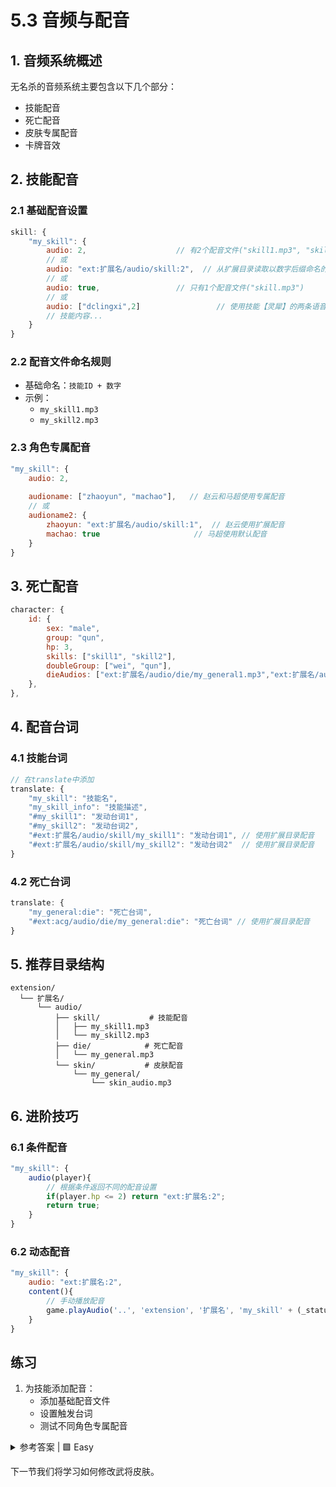 # 5.3 音频与配音

## 1. 音频系统概述

无名杀的音频系统主要包含以下几个部分：
- 技能配音
- 死亡配音
- 皮肤专属配音
- 卡牌音效

## 2. 技能配音

### 2.1 基础配音设置
```javascript
skill: {
    "my_skill": {
        audio: 2,                    // 有2个配音文件("skill1.mp3", "skill2.mp3")
        // 或
        audio: "ext:扩展名/audio/skill:2",  // 从扩展目录读取以数字后缀命名的音频（"ext:扩展名/audio/skill/my_skill1.mp3", "ext:扩展名/audio/skill/my_skill2.mp3"）
        // 或
        audio: true,                 // 只有1个配音文件("skill.mp3")
        // 或
        audio: ["dclingxi",2]                 // 使用技能【灵犀】的两条语音
        // 技能内容...
    }
}
```

### 2.2 配音文件命名规则
- 基础命名：`技能ID + 数字`
- 示例：
  - `my_skill1.mp3`
  - `my_skill2.mp3`

### 2.3 角色专属配音
```javascript
"my_skill": {
    audio: 2,
    
    audioname: ["zhaoyun", "machao"],   // 赵云和马超使用专属配音
    // 或
    audioname2: {
        zhaoyun: "ext:扩展名/audio/skill:1",  // 赵云使用扩展配音
        machao: true                     // 马超使用默认配音
    }
}
```

## 3. 死亡配音

```javascript
character: {
    id: {
        sex: "male",
        group: "qun",
        hp: 3,
        skills: ["skill1", "skill2"],
        doubleGroup: ["wei", "qun"],
        dieAudios: ["ext:扩展名/audio/die/my_general1.mp3","ext:扩展名/audio/die/my_general2.mp3"]
    },
},
```

## 4. 配音台词

### 4.1 技能台词
```javascript
// 在translate中添加
translate: {
    "my_skill": "技能名",
    "my_skill_info": "技能描述",
    "#my_skill1": "发动台词1",
    "#my_skill2": "发动台词2",
    "#ext:扩展名/audio/skill/my_skill1": "发动台词1", // 使用扩展目录配音
    "#ext:扩展名/audio/skill/my_skill2": "发动台词2"  // 使用扩展目录配音
}
```

### 4.2 死亡台词
```javascript
translate: {
    "my_general:die": "死亡台词",
    "#ext:acg/audio/die/my_general:die": "死亡台词" // 使用扩展目录配音
}
```

## 5. 推荐目录结构
```
extension/
  └── 扩展名/
      └── audio/
          ├── skill/           # 技能配音
          │   ├── my_skill1.mp3
          │   └── my_skill2.mp3
          ├── die/            # 死亡配音
          │   └── my_general.mp3
          └── skin/           # 皮肤配音
              └── my_general/
                  └── skin_audio.mp3
```

## 6. 进阶技巧

### 6.1 条件配音
```javascript
"my_skill": {
    audio(player){
        // 根据条件返回不同的配音设置
        if(player.hp <= 2) return "ext:扩展名:2";
        return true;
    }
}
```

### 6.2 动态配音
```javascript
"my_skill": {
    audio: "ext:扩展名:2",
    content(){
        // 手动播放配音
        game.playAudio('..', 'extension', '扩展名', 'my_skill' + (_status.event.num || 1));
    }
}
```

## 练习

1. 为技能添加配音：
   - 添加基础配音文件
   - 设置触发台词
   - 测试不同角色专属配音

<details>
<summary>参考答案 | 🟩 Easy</summary>

```javascript
// 在扩展中添加技能配音
skill: {
    "my_skill": {
        // 基础配音
        audio: "ext:我的扩展/audio:2", // 有两个配音文件
        
        // 角色专属配音
        audioname: ["zhaoyun", "machao"], // 赵云和马超使用专属配音
        audioname2: {
            zhaoyun: "ext:我的扩展/audio/zhaoyun/skill:2", // 赵云专属配音
            machao: "ext:我的扩展/audio/machao/skill:2"  // 马超专属配音
        },
        
        content(){
            // 技能内容
        }
    }
},
translate: {
    "my_skill": "技能名",
    "my_skill_info": "技能描述",
    "#my_skill1": "发动台词1",
    "#my_skill2": "发动台词2",
    "#ext:我的扩展/audio/zhaoyun/skill1": "赵云专属台词1",
    "#ext:我的扩展/audio/zhaoyun/skill2": "赵云专属台词2",
    "#ext:我的扩展/audio/machao/skill1": "马超专属台词1",
    "#ext:我的扩展/audio/machao/skill2": "马超专属台词2"
}

// 目录结构
extension/
  └── 我的扩展/
      └── audio/
          ├── skill/
          │   ├── my_skill1.mp3  // 基础配音1
          │   └── my_skill2.mp3  // 基础配音2
          ├── zhaoyun/
          │   ├── skill1.mp3     // 赵云专属配音1
          │   └── skill2.mp3     // 赵云专属配音2
          └── machao/
              ├── skill1.mp3     // 马超专属配音1
              └── skill2.mp3     // 马超专属配音2
```
</details>

下一节我们将学习如何修改武将皮肤。 